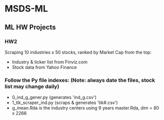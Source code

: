 # MSDS-ML
## ML HW Projects
### HW2
Scraping 10 industries x 50 stocks, ranked by Market Cap from the top:
- Industry & ticker list from Finviz.com 
- Stock data from Yahoo Finance
### Follow the Py file indexes: (Note: always date the files, stock list may change daily)
- 0_ind_g_gener.py (generates 'ind_g.csv')
- 1_tik_scraper_ind.py (scraps & generates 'tik#.csv')
- g_mean.Rda is the industry centers using 9 years master.Rda, dim = 80 x 2266
